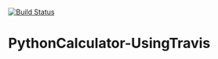 [![Build Status](https://travis-ci.com/Milan-36/PythonCalculator-UsingTravis.svg?branch=master)](https://travis-ci.com/Milan-36/PythonCalculator-UsingTravis)


# PythonCalculator-UsingTravis
